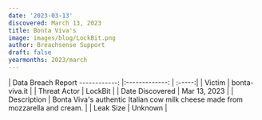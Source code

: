```yaml
---
date: '2023-03-13'
discovered: March 13, 2023
title: Bonta Viva's
image: images/blog/LockBit.png
author: Breachsense Support
draft: false
yearmonths: 2023/march
---
```



| Data Breach Report
------------:     |:-------------:    | :-----:|
| Victim      | bonta-viva.it      | 
| Threat Actor      | LockBit      | 
| Date Discovered      | Mar 13, 2023      | 
| Description      | Bonta Viva's authentic Italian cow milk cheese made from mozzarella and cream.      | 
| Leak Size      | Unknown      | 

